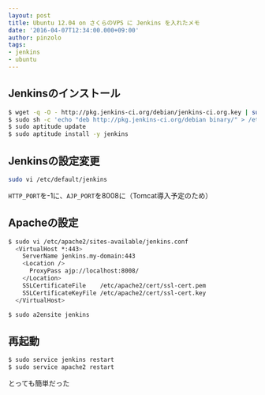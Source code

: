 ```yaml
---
layout: post
title: Ubuntu 12.04 on さくらのVPS に Jenkins を入れたメモ
date: '2016-04-07T12:34:00.000+09:00'
author: pinzolo
tags:
- jenkins
- ubuntu
---
```


## Jenkinsのインストール

```bash
$ wget -q -O - http://pkg.jenkins-ci.org/debian/jenkins-ci.org.key | sudo apt-key add -
$ sudo sh -c 'echo "deb http://pkg.jenkins-ci.org/debian binary/" > /etc/apt/sources.list.d/jenkins.list'
$ sudo aptitude update
$ sudo aptitude install -y jenkins
```

## Jenkinsの設定変更

```bash
sudo vi /etc/default/jenkins
```

`HTTP_PORT`を-1に、`AJP_PORT`を8008に（Tomcat導入予定のため）

## Apacheの設定

```bash
$ sudo vi /etc/apache2/sites-available/jenkins.conf
  <VirtualHost *:443>
    ServerName jenkins.my-domain:443
    <Location />
      ProxyPass ajp://localhost:8008/
    </Location>
    SSLCertificateFile    /etc/apache2/cert/ssl-cert.pem
    SSLCertificateKeyFile /etc/apache2/cert/ssl-cert.key
  </VirtualHost>

$ sudo a2ensite jenkins
```

## 再起動

```bash
$ sudo service jenkins restart
$ sudo service apache2 restart
```

とっても簡単だった
